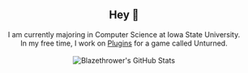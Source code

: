 <div align="center">
  <h2>Hey 👋</h2>    
</div>

<div align="center">
  I am currently majoring in Computer Science at Iowa State University.<br>
  In my free time, I work on <a href="https://github.com/BTPlugins">Plugins</a> for a game called Unturned.<br><br>
  <img src="https://github-readme-stats.vercel.app/api?username=blazethrower320&show_icons=true&theme=tokyonight" alt="Blazethrower's GitHub Stats">
</div>
<!---
blazethrower320/blazethrower320 is a ✨ special ✨ repository because its `README.md` (this file) appears on your GitHub profile.
You can click the Preview link to take a look at your changes.
--->
